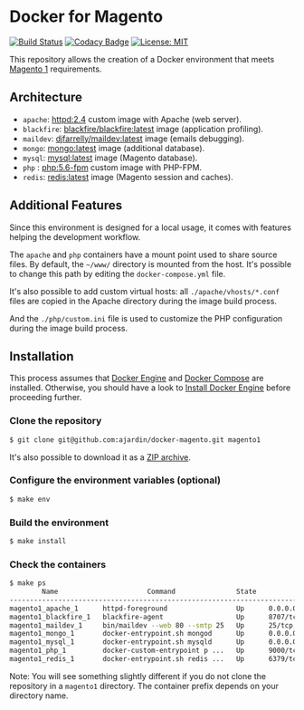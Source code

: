 # Docker for Magento
[![Build Status](https://travis-ci.org/ajardin/docker-magento.svg?branch=master)](https://travis-ci.org/ajardin/docker-magento)
[![Codacy Badge](https://api.codacy.com/project/badge/Grade/18bac8535a8c4e5fb5754d6cb7853a75)](https://www.codacy.com/app/ajardin/docker-magento?utm_source=github.com&amp;utm_medium=referral&amp;utm_content=ajardin/docker-magento&amp;utm_campaign=Badge_Grade)
[![License: MIT](https://img.shields.io/badge/License-MIT-blue.svg)](https://opensource.org/licenses/MIT)

This repository allows the creation of a Docker environment that meets [Magento 1](http://devdocs.magento.com/guides/m1x/system-requirements.html) requirements.

## Architecture
* `apache`: [httpd:2.4](https://github.com/ajardin/docker-magento/blob/master/apache/Dockerfile) custom image with Apache (web server).
* `blackfire`: [blackfire/blackfire:latest](https://hub.docker.com/r/blackfire/blackfire/) image (application profiling).
* `maildev`: [djfarrelly/maildev:latest](https://hub.docker.com/r/djfarrelly/maildev/) image (emails debugging).
* `mongo`: [mongo:latest](https://hub.docker.com/_/mongo/) image (additional database).
* `mysql`: [mysql:latest](https://hub.docker.com/_/mysql/) image (Magento database).
* `php` : [php:5.6-fpm](https://github.com/ajardin/docker-magento/blob/master/php/Dockerfile) custom image with PHP-FPM.
* `redis`: [redis:latest](https://hub.docker.com/_/redis/) image (Magento session and caches).

## Additional Features
Since this environment is designed for a local usage, it comes with features helping the development workflow.

The `apache` and `php` containers have a mount point used to share source files.
By default, the `~/www/` directory is mounted from the host. It's possible to change this path by editing the `docker-compose.yml` file.

It's also possible to add custom virtual hosts: all `./apache/vhosts/*.conf` files are copied in the Apache directory during the image build process.

And the `./php/custom.ini` file is used to customize the PHP configuration during the image build process. 

## Installation
This process assumes that [Docker Engine](https://www.docker.com/docker-engine) and [Docker Compose](https://docs.docker.com/compose/) are installed.
Otherwise, you should have a look to [Install Docker Engine](https://docs.docker.com/engine/installation/) before proceeding further.

### Clone the repository
```bash
$ git clone git@github.com:ajardin/docker-magento.git magento1
```
It's also possible to download it as a [ZIP archive](https://github.com/ajardin/docker-magento/archive/master.zip).

### Configure the environment variables (optional)
```bash
$ make env
```

### Build the environment
```bash
$ make install
```

### Check the containers
```bash
$ make ps
        Name                      Command               State              Ports
--------------------------------------------------------------------------------------------
magento1_apache_1      httpd-foreground                 Up      0.0.0.0:443->443/tcp, 80/tcp
magento1_blackfire_1   blackfire-agent                  Up      8707/tcp
magento1_maildev_1     bin/maildev --web 80 --smtp 25   Up      25/tcp, 0.0.0.0:1080->80/tcp
magento1_mongo_1       docker-entrypoint.sh mongod      Up      0.0.0.0:27017->27017/tcp
magento1_mysql_1       docker-entrypoint.sh mysqld      Up      0.0.0.0:3306->3306/tcp
magento1_php_1         docker-custom-entrypoint p ...   Up      9000/tcp
magento1_redis_1       docker-entrypoint.sh redis ...   Up      6379/tcp
```
Note: You will see something slightly different if you do not clone the repository in a `magento1` directory.
The container prefix depends on your directory name.
